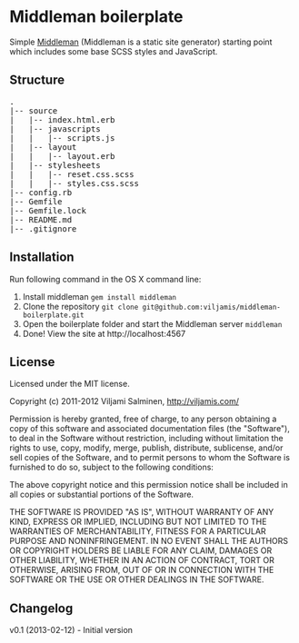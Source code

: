 # Middleman boilerplate #

Simple [Middleman](http://middlemanapp.com) (Middleman is a static site generator) starting point which includes some base SCSS styles and JavaScript.



## Structure ##
<pre>
.
|-- source
|   |-- index.html.erb
|   |-- javascripts
|   |   |-- scripts.js
|   |-- layout
|   |   |-- layout.erb
|   |-- stylesheets
|   |   |-- reset.css.scss
|   |   |-- styles.css.scss
|-- config.rb
|-- Gemfile
|-- Gemfile.lock
|-- README.md
|-- .gitignore
</pre>



## Installation ##
Run following command in the OS X command line:

1. Install middleman `gem install middleman`
2. Clone the repository `git clone git@github.com:viljamis/middleman-boilerplate.git`
3. Open the boilerplate folder and start the Middleman server `middleman`
4. Done! View the site at http://localhost:4567



## License ##

Licensed under the MIT license.

Copyright (c) 2011-2012 Viljami Salminen, http://viljamis.com/

Permission is hereby granted, free of charge, to any person obtaining a copy of this software and associated documentation files (the "Software"), to deal in the Software without restriction, including without limitation the rights to use, copy, modify, merge, publish, distribute, sublicense, and/or sell copies of the Software, and to permit persons to whom the Software is furnished to do so, subject to the following conditions:

The above copyright notice and this permission notice shall be included in all copies or substantial portions of the Software.

THE SOFTWARE IS PROVIDED "AS IS", WITHOUT WARRANTY OF ANY KIND, EXPRESS OR IMPLIED, INCLUDING BUT NOT LIMITED TO THE WARRANTIES OF MERCHANTABILITY, FITNESS FOR A PARTICULAR PURPOSE AND NONINFRINGEMENT. IN NO EVENT SHALL THE AUTHORS OR COPYRIGHT HOLDERS BE LIABLE FOR ANY CLAIM, DAMAGES OR OTHER LIABILITY, WHETHER IN AN ACTION OF CONTRACT, TORT OR OTHERWISE, ARISING FROM, OUT OF OR IN CONNECTION WITH THE SOFTWARE OR THE USE OR OTHER DEALINGS IN THE SOFTWARE.



## Changelog ##

v0.1 (2013-02-12) - Initial version

